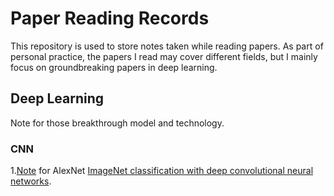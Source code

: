 # Paper Reading Records

This repository is used to store notes taken while reading papers. 
As part of personal practice, the papers I read may cover different fields, but I mainly focus on groundbreaking papers in deep learning.

## Deep Learning

Note for those breakthrough model and technology.

### CNN

1.[Note](./CNN/AlexNet.md) for AlexNet [ImageNet classification with deep convolutional neural networks](https://dl.acm.org/doi/10.5555/2999134.2999257).